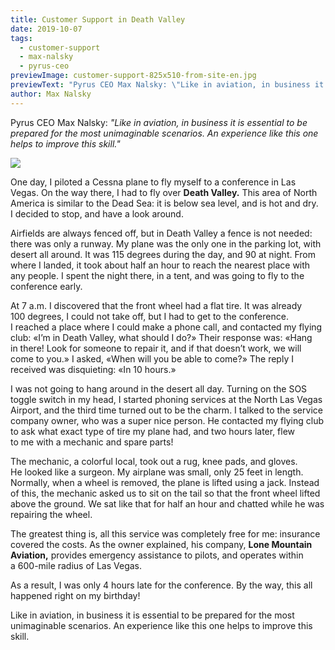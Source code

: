 ```yaml
---
title: Customer Support in Death Valley
date: 2019-10-07
tags:
  - customer-support
  - max-nalsky
  - pyrus-ceo
previewImage: customer-support-825x510-from-site-en.jpg
previewText: "Pyrus CEO Max Nalsky: \"Like in aviation, in business it is essential to be prepared for the most unimaginable scenarios. An experience like this one helps to improve this skill.\""
author: Max Nalsky
---
```

Pyrus CEO Max Nalsky: _"Like in aviation, in business it is essential to be prepared for the most unimaginable scenarios. An experience like this one helps to improve this skill."_

![](customer-support-1024x683.webp)

Оne day, I piloted a Cessna plane to fly myself to a conference in Las Vegas. On the way there, I had to fly over **Death Valley.** This area of North America is similar to the Dead Sea: it is below sea level, and is hot and dry. I decided to stop, and have a look around.

Airfields are always fenced off, but in Death Valley a fence is not needed: there was only a runway. My plane was the only one in the parking lot, with desert all around. It was 115 degrees during the day, and 90 at night. From where I landed, it took about half an hour to reach the nearest place with any people. I spent the night there, in a tent, and was going to fly to the conference early.

At 7 a.m. I discovered that the front wheel had a flat tire. It was already 100 degrees, I could not take off, but I had to get to the conference. I reached a place where I could make a phone call, and contacted my flying club: «I’m in Death Valley, what should I do?» Their response was: «Hang in there! Look for someone to repair it, and if that doesn’t work, we will come to you.» I asked, «When will you be able to come?» The reply I received was disquieting: «In 10 hours.»

I was not going to hang around in the desert all day. Turning on the SOS toggle switch in my head, I started phoning services at the North Las Vegas Airport, and the third time turned out to be the charm. I talked to the service company owner, who was a super nice person. He contacted my flying club to ask what exact type of tire my plane had, and two hours later, flew to me with a mechanic and spare parts!

The mechanic, a colorful local, took out a rug, knee pads, and gloves. He looked like a surgeon. My airplane was small, only 25 feet in length. Normally, when a wheel is removed, the plane is lifted using a jack. Instead of this, the mechanic asked us to sit on the tail so that the front wheel lifted above the ground. We sat like that for half an hour and chatted while he was repairing the wheel.

The greatest thing is, all this service was completely free for me: insurance covered the costs. As the owner explained, his company, **Lone Mountain Aviation,** provides emergency assistance to pilots, and operates within a 600-mile radius of Las Vegas.

As a result, I was only 4 hours late for the conference. By the way, this all happened right on my birthday!

Like in aviation, in business it is essential to be prepared for the most unimaginable scenarios. An experience like this one helps to improve this skill.